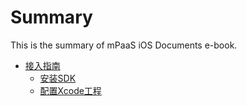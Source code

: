 # Summary

This is the summary of mPaaS iOS Documents e-book.

* [接入指南](appendix/idnex.md)
    * [安装SDK](appendix/install_sdk.md)
    * [配置Xcode工程](appendix/project_config.md)
